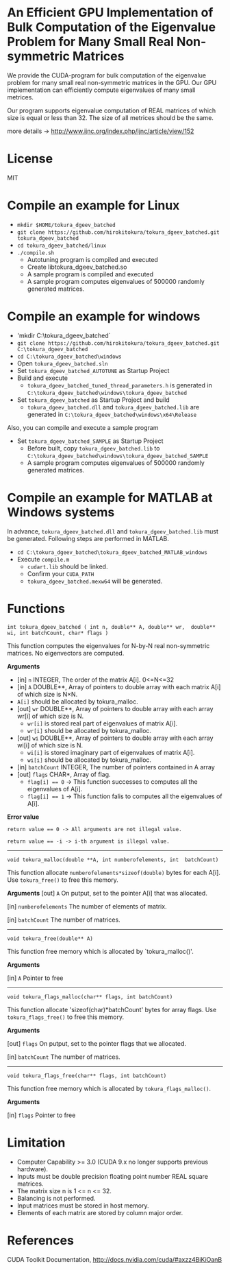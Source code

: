 # An Efficient GPU Implementation of Bulk Computation of the Eigenvalue Problem for Many Small Real Non-symmetric Matrices
We provide the CUDA-program for bulk computation of the eigenvalue problem for many small real non-symmetric matrices in the GPU.
Our GPU implementation can efficiently compute eigenvalues of many small metrices.

Our program supports eigenvalue computation of REAL matrices of which size is equal or less than 32. 
The size of all metrices should be the same.

more details -> http://www.ijnc.org/index.php/ijnc/article/view/152

# License
MIT

# Compile an example for Linux
* `mkdir $HOME/tokura_dgeev_batched`
* `git clone https://github.com/hirokitokura/tokura_dgeev_batched.git tokura_dgeev_batched`
* `cd tokura_dgeev_batched/linux`
* `./compile.sh`
  * Autotuning program is compiled and executed
  * Create libtokura_dgeev_batched.so
  * A sample program is compiled and executed
  * A sample program computes eigenvalues of 500000 randomly generated matrices.
# Compile an example for windows
* 'mkdir C:\tokura_dgeev_batched`
* `git clone https://github.com/hirokitokura/tokura_dgeev_batched.git C:\tokura_dgeev_batched`
* `cd C:\tokura_dgeev_batched\windows`
* Open `tokura_dgeev_batched.sln`
* Set `tokura_dgeev_batched_AUTOTUNE` as Startup Project
* Build and execute
  * `tokura_dgeev_batched_tuned_thread_parameters.h` is generated in `C:\tokura_dgeev_batched\windows\tokura_dgeev_batched`
* Set `tokura_dgeev_batched` as Startup Project and build
  * `tokura_dgeev_batched.dll` and `tokura_dgeev_batched.lib` are generated in `C:\tokura_dgeev_batched\windows\x64\Release`
 
Also, you can compile and execute a sample program
* Set `tokura_dgeev_batched_SAMPLE` as Startup Project
  * Before built, copy `tokura_dgeev_batched.lib` to `C:\tokura_dgeev_batched\windows\tokura_dgeev_batched_SAMPLE`
  * A sample program computes eigenvalues of 500000 randomly generated matrices.

# Compile an example for MATLAB at Windows systems
In advance, `tokura_dgeev_batched.dll` and `tokura_dgeev_batched.lib` must be generated.
Following steps are performed in MATLAB.
* `cd C:\tokura_dgeev_batched\tokura_dgeev_batched_MATLAB_windows`
* Execute `compile.m`
  * `cudart.lib` should be linked.
  * Confirm your `CUDA_PATH`
  * `tokura_dgeev_batched.mexw64` will be generated.
 
 
# Functions
`int tokura_dgeev_batched
 (
  int n,
  double** A,
  double** wr, 
  double** wi,
  int batchCount,
  char* flags
  )`
  
This function computes the eigenvalues for N-by-N real non-symmetric matrices.
No eigenvectors are computed.
  
__Arguments__

* [in] `n` INTEGER, The order of the matrix A[i]. 0<=N<=32
* [in] `A` DOUBLE**, Array of pointers to double array with each matrix A[i] of which size is N×N.
 * `A[i]` should be allocated by tokura_malloc. 
* [out] `wr` DOUBLE**, Array of pointers to double array with each array wr[i] of which size is N.
  * `wr[i]` is stored real part of eigenvalues of matrix A[i].
  * `wr[i]` should be allocated by tokura_malloc. 
* [out] `wi` DOUBLE**, Array of pointers to double array with each array wi[i] of which size is N.
  * `wi[i]` is stored imaginary part of eigenvalues of matrix A[i].
  * `wi[i]` should be allocated by tokura_malloc. 
* [in] `batchCount` INTEGER, The number of pointers contained in A array
* [out] `flags` CHAR*, Array of flag.
  * `flag[i] == 0` -> This function successes to computes all the eigenvalues of A[i].
  * `flag[i] == 1` -> This function falis to computes all the eigenvalues of A[i].
  
__Error value__

`return value == 0 -> All arguments are not illegal value.`

`return value == -i -> i-th argument is illegal value.`

---
`void tokura_malloc(double **A, int numberofelements, int  batchCount)`

This function allocate `numberofelements*sizeof(double)` bytes for each A[i].
Use `tokura_free()` to free this memory.

__Arguments__
[out] `A` On putput, set to the pointer A[i] that was allocated.

[in] `numberofelements` The number of elements of matrix.

[in] `batchCount` The number of matrices.


---
`void tokura_free(double** A)`

This function free memory which is allocated by `tokura_malloc()'.

__Arguments__

[in] `A` Pointer to free


---
`void tokura_flags_malloc(char** flags, int batchCount)`

This function allocate 'sizeof(char)*batchCount' bytes for array flags.
Use `tokura_flags_free()` to free this memory.

__Arguments__

[out] `flags` On putput, set to the pointer flags that we allocated.

[in] `batchCount` The number of matrices.


---
`void tokura_flags_free(char** flags, int batchCount)`

This function free memory which is allocated by `tokura_flags_malloc()`.

__Arguments__

[in] `flags` Pointer to free



# Limitation


* Computer Capability >= 3.0 (CUDA 9.x no longer supports previous hardware).
* Inputs must be double precision floating point number REAL square matrices.
* The matrix size n is 1 <= n <= 32.
* Balancing is not performed.
* Input matrices must be stored in host memory.
* Elements of each matrix are stored by column major order.

# References 
CUDA Toolkit Documentation, http://docs.nvidia.com/cuda/#axzz4BiKiOanB



